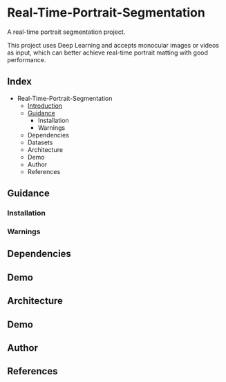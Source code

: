 # Real-Time-Portrait-Segmentation
A real-time portrait segmentation project.

This project uses Deep Learning and accepts monocular images or videos as input, which can better achieve real-time portrait matting with good performance.

## Index
- Real-Time-Portrait-Segmentation
  - [Introduction](#Real-Time-Portrait-Segmentation)
  - [Guidance](#Guidance)
    - Installation
    - Warnings
  - Dependencies
  - Datasets
  - Architecture
  - Demo
  - Author
  - References

## Guidance
### Installation
### Warnings

## Dependencies

## Demo

## Architecture

## Demo

## Author

## References
